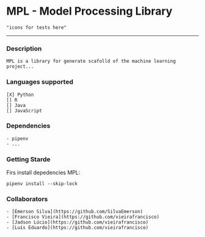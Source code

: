 # MPL - Model Processing Library
	
	"icons for tests here"

---

### Description 
	MPL is a library for generate scafolld of the machine learning project... 

### Languages supported 
	[X] Python 
	[] R
	[] Java
	[] JavaScript 

### Dependencies 
	- pipenv 
	- ...
### Getting Starde

Firs install depedencies MPL:

```
pipenv install --skip-lock 
```

### Collaborators 

	- [Émerson Silva](https://github.com/SilvaEmerson)  
	- [Francisco Vieira](https://github.com/vieirafrancisco)
	- [Jadson Lúcio](https://github.com/vieirafrancisco) 
	- [Luís Eduardo](https://github.com/vieirafrancisco)
